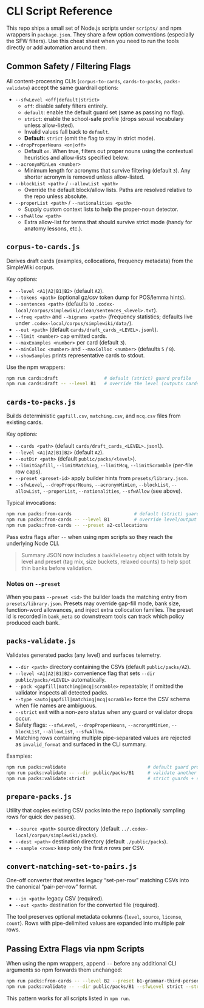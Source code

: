 # CLI Script Reference

This repo ships a small set of Node.js scripts under `scripts/` and npm wrappers in
`package.json`. They share a few option conventions (especially the SFW filters). Use this
cheat sheet when you need to run the tools directly or add automation around them.

## Common Safety / Filtering Flags

All content-processing CLIs (`corpus-to-cards`, `cards-to-packs`, `packs-validate`) accept the
same guardrail options:

- `--sfwLevel <off|default|strict>`
  - `off`: disable safety filters entirely.
  - `default`: enable the default guard set (same as passing no flag).
  - `strict`: enable the school-safe profile (drops sexual vocabulary unless allow-listed).
  - Invalid values fall back to `default`.
  - **Default:** `strict` (omit the flag to stay in strict mode).
- `--dropProperNouns <on|off>`
  - Default `on`. When true, filters out proper nouns using the contextual heuristics and
    allow-lists specified below.
- `--acronymMinLen <number>`
  - Minimum length for acronyms that survive filtering (default `3`). Any shorter acronym is
    removed unless allow-listed.
- `--blockList <path>` / `--allowList <path>`
  - Override the default block/allow lists. Paths are resolved relative to the repo unless
    absolute.
- `--properList <path>` / `--nationalities <path>`
  - Supply custom context lists to help the proper-noun detector.
- `--sfwAllow <path>`
  - Extra allow-list for terms that should survive strict mode (handy for anatomy lessons, etc.).

## `corpus-to-cards.js`

Derives draft cards (examples, collocations, frequency metadata) from the SimpleWiki corpus.

Key options:

- `--level <A1|A2|B1|B2>` (default `A2`).
- `--tokens <path>` (optional gz/csv token dump for POS/lemma hints).
- `--sentences <path>` (defaults to `.codex-local/corpus/simplewiki/clean/sentences_<level>.txt`).
- `--freq <path>` and `--bigrams <path>` (frequency statistics; defaults live under
  `.codex-local/corpus/simplewiki/data/`).
- `--out <path>` (default `cards/draft_cards_<LEVEL>.jsonl`).
- `--limit <number>` cap emitted cards.
- `--maxExamples <number>` per card (default `3`).
- `--minColloc <number>` and `--maxColloc <number>` (defaults `5` / `8`).
- `--showSamples` prints representative cards to stdout.

Use the npm wrappers:

```bash
npm run cards:draft                 # default (strict) guard profile
npm run cards:draft -- --level B1   # override the level (outputs cards/draft_cards_B1.jsonl by default)
```

## `cards-to-packs.js`

Builds deterministic `gapfill.csv`, `matching.csv`, and `mcq.csv` files from existing cards.

Key options:

- `--cards <path>` (default `cards/draft_cards_<LEVEL>.jsonl`).
- `--level <A1|A2|B1|B2>` (default `A2`).
- `--outDir <path>` (default `public/packs/<level>`).
- `--limitGapfill`, `--limitMatching`, `--limitMcq`, `--limitScramble` (per-file row caps).
- `--preset <preset-id>` apply builder hints from `presets/library.json`.
- `--sfwLevel`, `--dropProperNouns`, `--acronymMinLen`, `--blockList`, `--allowList`,
  `--properList`, `--nationalities`, `--sfwAllow` (see above).

Typical invocations:

```bash
npm run packs:from-cards                       # default (strict) guards, level A2
npm run packs:from-cards -- --level B1         # override level/output dir (expects cards/draft_cards_B1.jsonl)
npm run packs:from-cards -- --preset a2-collocations
```

Pass extra flags after `--` when using npm scripts so they reach the underlying Node CLI.

> Summary JSON now includes a `bankTelemetry` object with totals by level and preset (tag mix,
> size buckets, relaxed counts) to help spot thin banks before validation.

### Notes on `--preset`

When you pass `--preset <id>` the builder loads the matching entry from
`presets/library.json`. Presets may override gap-fill mode, bank size, function-word allowances,
and inject extra collocation families. The preset id is recorded in `bank_meta` so downstream tools
can track which policy produced each bank.

## `packs-validate.js`

Validates generated packs (any level) and surfaces telemetry.

- `--dir <path>` directory containing the CSVs (default `public/packs/A2`).
- `--level <A1|A2|B1|B2>` convenience flag that sets `--dir public/packs/<LEVEL>` automatically.
- `--pack <gapfill|matching|mcq|scramble>` repeatable; if omitted the validator inspects all
  detected packs.
- `--type <auto|gapfill|matching|mcq|scramble>` force the CSV schema when file names are
  ambiguous.
- `--strict` exit with a non-zero status when any guard or validator drops occur.
- Safety flags: `--sfwLevel`, `--dropProperNouns`, `--acronymMinLen`, `--blockList`,
  `--allowList`, `--sfwAllow`.
- Matching rows containing multiple pipe-separated values are rejected as `invalid_format` and
  surfaced in the CLI summary.

Examples:

```bash
npm run packs:validate                              # default guard profile
npm run packs:validate -- --dir public/packs/B1     # validate another level
npm run packs:validate:strict                       # strict guards + strict exit
```

## `prepare-packs.js`

Utility that copies existing CSV packs into the repo (optionally sampling rows for quick dev
passes).

- `--source <path>` source directory (default `../.codex-local/corpus/simplewiki/packs`).
- `--dest <path>` destination directory (default `./public/packs`).
- `--sample <rows>` keep only the first _n_ rows per CSV.

## `convert-matching-set-to-pairs.js`

One-off converter that rewrites legacy “set-per-row” matching CSVs into the canonical
“pair-per-row” format.

- `--in <path>` legacy CSV (required).
- `--out <path>` destination for the converted file (required).

The tool preserves optional metadata columns (`level`, `source`, `license`, `count`). Rows with
pipe-delimited values are expanded into multiple pair rows.

## Passing Extra Flags via npm Scripts

When using the npm wrappers, append `--` before any additional CLI arguments so npm forwards them
unchanged:

```bash
npm run packs:from-cards -- --level B2 --preset b1-grammar-third-person
npm run packs:validate -- --dir public/packs/B1 --sfwLevel strict --strict
```

This pattern works for all scripts listed in `npm run`.
